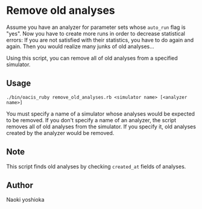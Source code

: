 # Remove old analyses

Assume you have an analyzer for parameter sets whose `auto_run` flag is "yes".
Now you have to create more runs in order to decrease statistical errors:
If you are not satisfied with their statistics, you have to do again and again.
Then you would realize many junks of old analyses...

Using this script, you can remove all of old analyses from a specified simulator.

## Usage

```
./bin/oacis_ruby remove_old_analyses.rb <simulator name> [<analyzer name>]
```

You must specify a name of a simulator whose analyses would be expected to be removed.
If you don't specify a name of an analyzer, the script removes all of old analyses from the simulator.
If you specify it, old analyses created by the analyzer would be removed.

## Note

This script finds old analyses by checking `created_at` fields of analyses.

## Author

Naoki yoshioka

